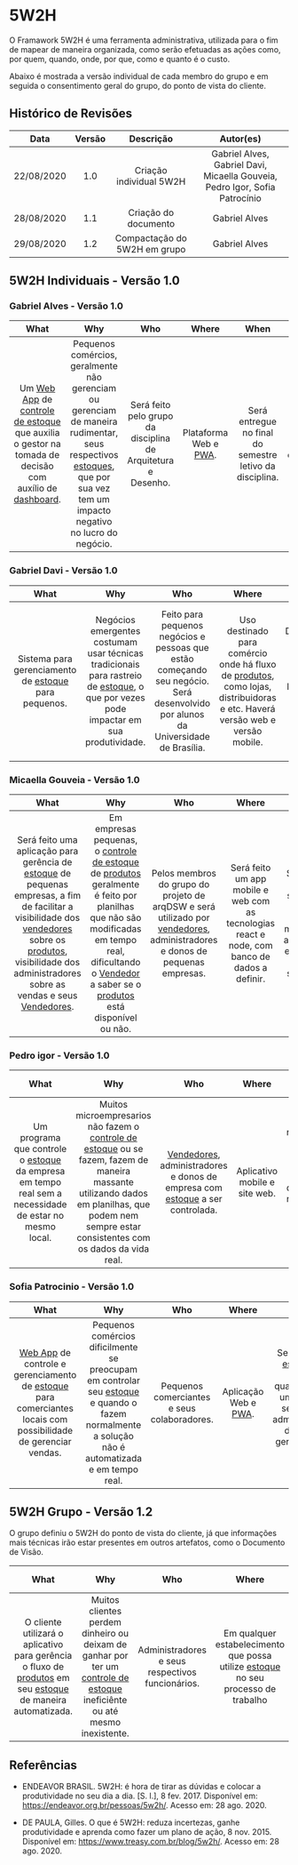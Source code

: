 # 5W2H

O Framawork 5W2H é uma ferramenta administrativa, utilizada para o fim de mapear de maneira organizada, como serão efetuadas as ações como, por quem, quando, onde, por que, como e quanto é o custo.

Abaixo é mostrada a versão individual de cada membro do grupo e em seguida o consentimento geral do grupo, do ponto de vista do cliente.

## Histórico de Revisões

|    Data    | Versão |         Descrição         |           Autor(es)            |
| :--------: | :----: | :-----------------------: | :----------------------------: |
|  22/08/2020 |  1.0   |  Criação individual 5W2H  | Gabriel Alves, Gabriel Davi, Micaella Gouveia, Pedro Igor, Sofia Patrocínio |
| 28/08/2020 |  1.1   |  Criação do documento  | Gabriel Alves | 
| 29/08/2020 |  1.2   |  Compactação do 5W2H em grupo | Gabriel Alves |


## 5W2H Individuais - Versão 1.0

### Gabriel Alves - Versão 1.0

| What | Why | Who | Where | When | How | How Much|
| :---:| :---:| :---:| :---:| :---:| :---:| :---:|
| Um [Web App](../Modeling/objeto?id=Web-App) de [controle de estoque](../Modeling/verbo?id=controle-de-estoque) que auxilia o gestor na tomada de decisão com auxílio de [dashboard](../Modeling/objeto?id=dashboard). | Pequenos comércios, geralmente não gerenciam ou gerenciam de maneira rudimentar, seus respectivos [estoques](../Modeling/objeto?id=Estoque), que por sua vez tem um impacto negativo no lucro do negócio. | Será feito pelo grupo da disciplina de Arquitetura e Desenho. | Plataforma Web e [PWA](../Modeling/objeto?id=pwa). | Será entregue no final do semestre letivo da disciplina. | Através do [navegador](../Modeling/objeto?id=navegador) e dispositívos mobile. | Para os [usuários](../Modeling/objeto?id=usuário) inicialmente gratuito, e para o desenvolvimento possíveis custos de host dos serviços. |

### Gabriel Davi - Versão 1.0

| What | Why | Who | Where | When | How | How Much|
| :---:| :---:| :---:| :---:| :---:| :---:| :---:|
|Sistema para gerenciamento de [estoque](../Modeling/objeto?id=Estoque) para pequenos.|Negócios emergentes costumam usar técnicas tradicionais para rastreio de [estoque](../Modeling/objeto?id=Estoque), o que por vezes pode impactar em sua produtividade. |Feito para pequenos negócios e pessoas que estão começando seu negócio. Será desenvolvido por alunos da Universidade de Brasília. |Uso destinado para comércio onde há fluxo de [produtos](../Modeling/objeto?id=produto), como lojas, distribuidoras e etc. Haverá versão web e versão mobile.|Desenvolvimento previsto para o segundo semestre de 2020. Seu lançamento está previsto para o primeiro semestre de 2021. |Utilizaremos ferramentas de desenvolvimento web, mobile e para api utilizaremos o rest. |Seu custo será variável, contabilizado de acordo com o número de funcionários que serão cadastrados na aplicação e o tamanho do [estoque](../Modeling/objeto?id=Estoque) que será administrado. |

### Micaella Gouveia - Versão 1.0

| What | Why | Who | Where | When | How | How Much|
| :---:| :---:| :---:| :---:| :---:| :---:| :---:|
| Será feito uma aplicação para gerência de [estoque](../Modeling/objeto?id=Estoque) de pequenas empresas, a fim de facilitar a visibilidade dos [vendedores](../Modeling/objeto?id=vendedor) sobre os [produtos](../Modeling/objeto?id=produto), visibilidade dos administradores sobre as vendas e seus [Vendedores](../Modeling/objeto?id=vendedor). | Em empresas pequenas, o [controle de estoque](../Modeling/verbo?id=controle-de-estoque) de [produtos](../Modeling/objeto?id=produto) geralmente é feito por planilhas que não são modificadas em tempo real, dificultando o [Vendedor](../Modeling/objeto?id=vendedor) a saber se o [produtos](../Modeling/objeto?id=produto) está disponível ou não. | Pelos membros do grupo do projeto de arqDSW e será utilizado por [vendedores](../Modeling/objeto?id=vendedor), administradores e donos de pequenas empresas. | Será feito um app mobile e web com as tecnologias react e node, com banco de dados a definir. | Será feito no 2o semestre de 2020 pela matéria de arquitetura e desenho de software. | O aplicativo funcionará como um visualizador de [estoque](../Modeling/objeto?id=Estoque), além de gestão do [estoque](../Modeling/objeto?id=Estoque), em que o [Vendedor](../Modeling/objeto?id=vendedor) poderá remover itens do [estoque](../Modeling/objeto?id=Estoque) assim que são vendidos. | Para desenvolver, pretendemos utilizar plataformas open source, porém podem existir custos de hospedagem de banco de serviços. Para o cliente, será um aplicativo grátis. |

### Pedro igor - Versão 1.0

| What | Why | Who | Where | When | How | How Much|
| :---:| :---:| :---:| :---:| :---:| :---:| :---:|
| Um programa que controle o [estoque](../Modeling/objeto?id=Estoque) da empresa em tempo real sem a necessidade de estar no mesmo local. | Muitos microempresarios não fazem o [controle de estoque](../Modeling/verbo?id=controle-de-estoque) ou se fazem, fazem de maneira massante utilizando dados em planilhas, que podem nem sempre estar consistentes com os dados da vida real. | [Vendedores](../Modeling/objeto?id=vendedor), administradores e donos de empresa com [estoque](../Modeling/objeto?id=Estoque) a ser controlada. | Aplicativo mobile e site web. | Quando for necessário informar que há [estoque](../Modeling/objeto?id=Estoque) novo e quando for necessario remover uma unidade de um [produto](../Modeling/objeto?id=produto). | Utilizando métodos de gestão de projeto e tecnologias de software. | Não haverá custo para o cliente. |

### Sofia Patrocinio - Versão 1.0

| What | Why | Who | Where | When | How | How Much|
| :---:| :---:| :---:| :---:| :---:| :---:| :---:|
| [Web App](../Modeling/objeto?id=Web-App) de controle e gerenciamento de [estoque](../Modeling/objeto?id=Estoque) para comerciantes locais com possibilidade de gerenciar vendas. | Pequenos comércios dificilmente se preocupam em controlar seu [estoque](../Modeling/objeto?id=Estoque) e quando o fazem normalmente a solução não é automatizada e em tempo real. | Pequenos comerciantes e seus colaboradores. | Aplicação Web e [PWA](../Modeling/objeto?id=pwa). | Sempre que o [estoque](../Modeling/objeto?id=Estoque) for reposto, quando efetuar uma venda e sempre que administradores desejarem gerenciar seus dados. | Através do [navegador](../Modeling/objeto?id=navegador), efetuando vendas, adicionadno [estoque](../Modeling/objeto?id=Estoque) e colaboradores. | A aplicação cobrará cstos mensais referentes a manutenção do servidor e serviços de host. |


## 5W2H Grupo - Versão 1.2

O grupo definiu o 5W2H do ponto de vista do cliente, já que informações mais técnicas irão estar presentes em outros artefatos, como o Documento de Visão.

| What | Why | Who | Where | When | How | How Much|
| :---:| :---:| :---:| :---:| :---:| :---:| :---:|
| O cliente utilizará o aplicativo para gerência o fluxo de [produtos](../Modeling/objeto?id=produto) em seu [estoque](../Modeling/objeto?id=Estoque) de maneira automatizada. | Muitos clientes perdem dinheiro ou deixam de ganhar por ter um [controle de estoque](../Modeling/verbo?id=controle-de-estoque) ineficiênte ou até mesmo inexistente. | Administradores e seus respectivos funcionários. | Em qualquer estabelecimento que possa utilize [estoque](../Modeling/objeto?id=Estoque) no seu processo de trabalho | Será possível acesso 24 horas por dia, 7 dias por semana, salvo em condições de manutenção programada. | Poderá ser acessado em dispositivos eletrônicos com acesso a internet, como smartphones e computadores. | Versão básica, gratuita. Versão Pro, paga. |

## Referências

- ENDEAVOR BRASIL. 5W2H: é hora de tirar as dúvidas e colocar a produtividade no seu dia a dia. [S. l.], 8 fev. 2017. Disponível em: https://endeavor.org.br/pessoas/5w2h/. Acesso em: 28 ago. 2020.

- DE PAULA, Gilles. O que é 5W2H: reduza incertezas, ganhe produtividade e aprenda como fazer um plano de ação, 8 nov. 2015. Disponível em: https://www.treasy.com.br/blog/5w2h/. Acesso em: 28 ago. 2020.